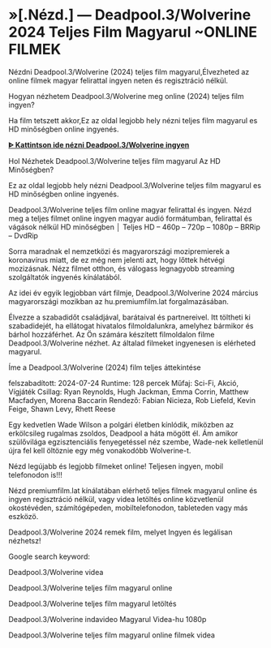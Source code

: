 # »[.Nézd.] — Deadpool.3/Wolverine 2024 Teljes Film Magyarul ~ONLINE FILMEK

Nézdni Deadpool.3/Wolverine (2024) teljes film magyarul,Élvezheted az online filmek magyar felirattal ingyen neten és regisztráció nélkül.

Hogyan nézhetem Deadpool.3/Wolverine meg online (2024) teljes film ingyen?

Ha film tetszett akkor,Ez az oldal legjobb hely nézni teljes film magyarul es HD minőségben online ingyenés.

**[ᐈ Kattintson ide nézni Deadpool.3/Wolverine ingyen](https://inflix.site/hu/movie/533535/deadpool-wolverine)**

Hol Nézhetek Deadpool.3/Wolverine teljes film magyarul Az HD Minőségben?

Ez az oldal legjobb hely nézni Deadpool.3/Wolverine teljes film magyarul es HD minőségben online ingyenés.

Deadpool.3/Wolverine teljes film online magyar felirattal és ingyen. Nézd meg a teljes filmet online ingyen magyar audió formátumban, felirattal és vágások nélkül HD minőségben │ Teljes HD – 460p – 720p – 1080p – BRRip – DvdRip

Sorra maradnak el nemzetközi és magyarországi mozipremierek a koronavírus miatt, de ez még nem jelenti azt, hogy lőttek hétvégi mozizásnak. Nézz filmet otthon, és válogass legnagyobb streaming szolgáltatók ingyenés kínálatából.

Az idei év egyik legjobban várt filmje, Deadpool.3/Wolverine 2024 március magyarországi mozikban az hu.premiumfilm.lat forgalmazásában.

Élvezze a szabadidőt családjával, barátaival és partnereivel. Itt töltheti ki szabadidejét, ha ellátogat hivatalos filmoldalunkra, amelyhez bármikor és bárhol hozzáférhet. Az Ön számára készített filmoldalon filme Deadpool.3/Wolverine nézhet. Az általad filmeket ingyenesen is elérheted magyarul.

Íme a Deadpool.3/Wolverine (2024) film teljes áttekintése

felszabadított: 2024-07-24
Runtime: 128 percek
Műfaj: Sci-Fi, Akció, Vígjáték
Csillag: Ryan Reynolds, Hugh Jackman, Emma Corrin, Matthew Macfadyen, Morena Baccarin
Rendező: Fabian Nicieza, Rob Liefeld, Kevin Feige, Shawn Levy, Rhett Reese

Egy kedvetlen Wade Wilson a polgári életben kínlódik, miközben az erkölcsileg rugalmas zsoldos, Deadpool a háta mögött él. Ám amikor szülővilága egzisztenciális fenyegetéssel néz szembe, Wade-nek kelletlenül újra fel kell öltöznie egy még vonakodóbb Wolverine-t.

Nézd legújabb és legjobb filmeket online! Teljesen ingyen, mobil telefonodon is!!!

Nézd premiumfilm.lat kínálatában elérhető teljes filmek magyarul online és ingyen regisztráció nélkül, vagy videa letöltés online közvetlenül okostévéden, számítógépeden, mobiltelefonodon, tableteden vagy más eszközö.

Deadpool.3/Wolverine 2024 remek film, melyet Ingyen és legálisan nézhetsz!

Google search keyword:

Deadpool.3/Wolverine videa

Deadpool.3/Wolverine teljes film magyarul online

Deadpool.3/Wolverine teljes film magyarul letöltés

Deadpool.3/Wolverine indavideo Magyarul Videa-hu 1080p

Deadpool.3/Wolverine teljes film magyarul online filmek videa
